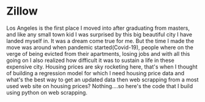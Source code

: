 # Zillow
Los Angeles is the first place I moved into after graduating from masters, and like any small town kid I was surprised by this big beautiful city I have landed myself in. It was a dream come true for me. But the time I made the move was around when pandemic started(Covid-19), people where on the verge of being evicted from their apartments, losing jobs and with all this going on I also realized how difficult it was to sustain a life in these expensive city. Housing prices are sky rocketing here, that's when I thought of building a regression model for which I need housing price data and what's the best way to get an updated data then web scrapping from a most used web site on housing prices? Nothing....so here's the code that I build using python on web scrapping. 
